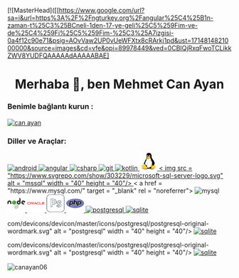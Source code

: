 [![MasterHead]([[https://www.google.com/url?sa=i&url=https%3A%2F%2Fngturkey.org%2Fangular%25C4%25B1n-zaman-t%25C3%25BCneli-1den-17-ye-geli%25C5%259Fim-ve-de%25C4%259Fi%25C5%259Fim-%25C3%25A7izgisi-0a4f12c90e71&psig=AOvVaw2UP0vUeWFXtx8cRArkj1pd&ust=1714814821000000&source=images&cd=vfe&opi=89978449&ved=0CBIQjRxqFwoTCLikkZWV8YUDFQAAAAAdAAAAABAE]
<h1 align="center">Merhaba 👋, ben Mehmet Can Ayan</h1>
<h3 align="left">Benimle bağlantı kurun :</h3>
<p align = "left">
<a href = "https://linkedin.com/in/can ayan" target = "blank"><img align = "center" src = "https:/ /raw.githubusercontent.com/rahuldkjain/github-profile-readme-generator/master/src/images/icons/Social/linked-in-alt.svg" alt = "can ayan" height = "30" genişlik = "40 " /></a>
</p>

<h3 align="left">Diller ve Araçlar:</h3>
<p align = "left"> <a href = "https://developer.android.com" target = "_blank" rel = "noreferrer"> <img src = "https://raw.githubusercontent.com/devicons /devicon/master/icons/android/android-original-wordmark.svg" alt = "android" width = "40" height = "40"/> </a> <a href = "https://angular.io " target = "_blank" rel = "noreferrer"> <img src = "https://angular.io/assets/images/logos/angular/angular.svg" alt = "angular" width = "40" height = " 40"/> </a> <a href = "https://www.w3schools.com/cs/" target = "_blank" rel = "noreferrer"> <img src = "https://raw.githubusercontent. com/devicons/devicon/master/icons/csharp/csharp-original.svg" alt = "csharp" width = "40" height = "40"/> </a> <a href = "https://git- scm.com/" target = "_blank" rel = "noreferrer"> <img src = "https://www.vectorlogo.zone/logos/git-scm/git-scm-icon.svg" alt = "git" genişlik = "40" yükseklik = "40"/> </a> <a href = "https://kotlinlang.org" target = "_blank" rel = "noreferrer"> <img src = "https://www .vectorlogo.zone/logos/kotlinlang/kotlinlang-icon.svg" alt = "kotlin" width = "40" height = "40"/> </a> <a href = "https://www.linux.org /" target = "_blank" rel = "noreferrer"> <img src = "https://raw.githubusercontent.com/devicons/devicon/master/icons/linux/linux-original.svg" alt = "linux" genişlik ="40" height = "40"/> </a> <a href = "https://www.microsoft.com/en-us/sql-server" target = "_blank" rel = "noreferrer"> < img src = "https://www.svgrepo.com/show/303229/microsoft-sql-server-logo.svg" alt = "mssql" width = "40" height = "40"/> </a> < a href = "https://www.mysql.com/" target = "_blank" rel = "noreferrer"> <img src = "https://raw.githubusercontent.com/devicons/devicon/master/icons/mysql /mysql-original-wordmark.svg" alt = "mysql" width = "40" height = "40"/> </a> <a href = "https://nodejs.org" target = "_blank" rel= "noreferrer"> <img src = "https://raw.githubusercontent.com/devicons/devicon/master/icons/nodejs/nodejs-original-wordmark.svg" alt = "nodejs" width = "40" height = "40"/> </a> <a href = "https://www.oracle.com/" target = "_blank" rel = "noreferrer"> <img src = "https://raw.githubusercontent.com/devicons/devicon/master/icons/oracle/oracle-original.svg" alt = "oracle" width = "40" yükseklik = "40"/> </ a> <a href = "https://www.photoshop.com/en" target = "_blank" rel = "noreferrer"> <img src = "https://raw.githubusercontent.com/devicons/devicon/master /icons/photoshop/photoshop-line.svg" alt = "photoshop" width = "40" height = "40"/> </a> <a href = "https://www.php.net" target = " _blank" rel = "noreferrer"> <img src = "https://raw.githubusercontent.com/devicons/devicon/master/icons/php/php-original.svg" alt = "php" width = "40" yükseklik ="40"/> </a> <a href = "https://www.postgresql.org" target = "_blank" rel = "noreferrer"> <img src = "https://raw.githubusercontent.com /devicons/devicon/master/icons/postgresql/postgresql-original-wordmark.svg" alt = "postgresql" width = "40" height = "40"/> </a> <a href = "https://www .sqlite.org/" target = "_blank" rel = "noreferrer"> <img src = "https://www.vectorlogo.zone/logos/sqlite/sqlite-icon.svg" alt = "sqlite" width = " 40" yükseklik = "40"/> </a> </p>com/devicons/devicon/master/icons/postgresql/postgresql-original-wordmark.svg" alt = "postgresql" width = "40" height = "40"/> </a> <a href = "https:// www.sqlite.org/" target = "_blank" rel = "noreferrer"> <img src = "https://www.vectorlogo.zone/logos/sqlite/sqlite-icon.svg" alt = "sqlite" width= "40" yükseklik = "40"/> </a> </p>com/devicons/devicon/master/icons/postgresql/postgresql-original-wordmark.svg" alt = "postgresql" width = "40" height = "40"/> </a> <a href = "https:// www.sqlite.org/" target = "_blank" rel = "noreferrer"> <img src = "https://www.vectorlogo.zone/logos/sqlite/sqlite-icon.svg" alt = "sqlite" width= "40" yükseklik = "40"/> </a> </p>

<p><img align = "center" src = "https://github-readme-stats.vercel.app/api/top-langs?username=canayan06&show_icons=true&locale=en&layout=compact" alt = "canayan06" /> </p>
